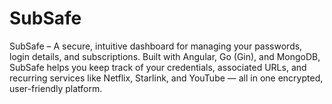 # SubSafe
SubSafe – A secure, intuitive dashboard for managing your passwords, login details, and subscriptions. Built with Angular, Go (Gin), and MongoDB, SubSafe helps you keep track of your credentials, associated URLs, and recurring services like Netflix, Starlink, and YouTube — all in one encrypted, user-friendly platform.
